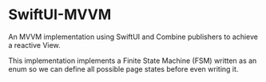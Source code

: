 # SwiftUI-MVVM
An MVVM implementation using SwiftUI and Combine publishers to achieve a reactive View. 

This implementation implements a Finite State Machine (FSM) written as an enum so we can define all possible page states before even writing it.
